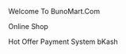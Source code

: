 Welcome To BunoMart.Com

Online Shop


<Red> Hot Offer </Red>
                          Payment System bKash
